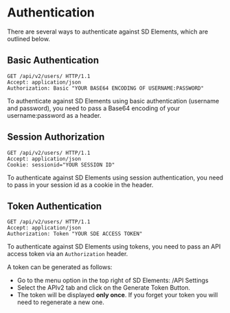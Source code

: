 # Authentication

There are several ways to authenticate against SD Elements, which are outlined below.

## Basic Authentication

```http
GET /api/v2/users/ HTTP/1.1
Accept: application/json
Authorization: Basic "YOUR BASE64 ENCODING OF USERNAME:PASSWORD"
```

To authenticate against SD Elements using basic authentication (username and password), you need to pass a Base64 encoding of your username:password as a header.










## Session Authorization

```http
GET /api/v2/users/ HTTP/1.1
Accept: application/json
Cookie: sessionid="YOUR SESSION ID"
```

To authenticate against SD Elements using session authentication, you need to pass in your session id as a cookie in the header.










## Token Authentication

```http
GET /api/v2/users/ HTTP/1.1
Accept: application/json
Authorization: Token "YOUR SDE ACCESS TOKEN"
```

To authenticate against SD Elements using tokens, you need to pass an API access token via an `Authorization` header.

A token can be generated as follows:

* Go to the menu option in the top right of SD Elements: <your name>/API Settings
* Select the APIv2 tab and click on the Generate Token Button.
* The token will be displayed **only once**. If you forget your token you will need to regenerate a new one.